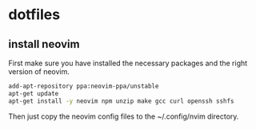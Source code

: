 # dotfiles
## install neovim
First make sure you have installed the necessary packages and the right version of neovim.
````sh
add-apt-repository ppa:neovim-ppa/unstable
apt-get update
apt-get install -y neovim npm unzip make gcc curl openssh sshfs
````
Then just copy the neovim config files to the ~/.config/nvim directory.
